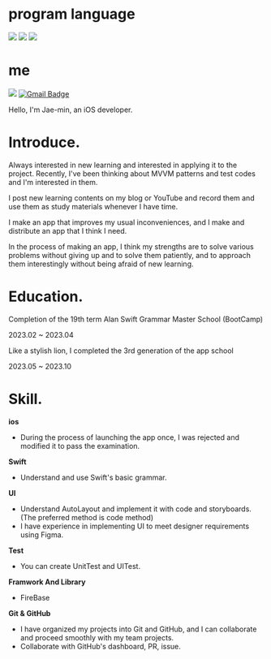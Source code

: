 # program language
<img src="https://img.shields.io/badge/swift-F05138?style=flat-square&logo=Android&logoColor=white"/>
<img src="https://img.shields.io/badge/python-3776AB?style=flat-square&logo=Android&logoColor=white"/>
<img src="https://img.shields.io/badge/react_native-61DAFB?style=flat-square&logo=React&logoColor=black"/>


# me
<a href="https://www.youtube.com/channel/UCo_3L_X5UMZmxRTK72sPEFA" target="_blank"><img src="https://img.shields.io/badge/youtube-FF0000?style=youtube&logo=youtube&logoColor=white"/></a> [![Gmail Badge](https://img.shields.io/badge/Gmail-d14836?style=flat-square&logo=Gmail&logoColor=white&link=mailto:snugyun01@gmail.com)](mailto:benibara3758@gmail.com)
	
Hello, I'm Jae-min, an iOS developer.

# **Introduce**.

Always interested in new learning and interested in applying it to the project. Recently, I've been thinking about MVVM patterns and test codes and I'm interested in them.

I post new learning contents on my blog or YouTube and record them and use them as study materials whenever I have time.

I make an app that improves my usual inconveniences, and I make and distribute an app that I think I need.

In the process of making an app, I think my strengths are to solve various problems without giving up and to solve them patiently, and to approach them interestingly without being afraid of new learning.

# Education.

Completion of the 19th term Alan Swift Grammar Master School (BootCamp)

2023.02 ~ 2023.04

Like a stylish lion, I completed the 3rd generation of the app school

2023.05 ~ 2023.10

# Skill.

**ios**

- During the process of launching the app once, I was rejected and modified it to pass the examination.

**Swift**

- Understand and use Swift's basic grammar.

**UI**

- Understand AutoLayout and implement it with code and storyboards. (The preferred method is code method)
- I have experience in implementing UI to meet designer requirements using Figma.

**Test**

- You can create UnitTest and UITest.

**Framwork And Library**

- FireBase

**Git & GitHub**

- I have organized my projects into Git and GitHub, and I can collaborate and proceed smoothly with my team projects.
- Collaborate with GitHub's dashboard, PR, issue.
